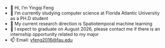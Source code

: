 - 👋 Hi, I’m Yingqi Feng
- 👀 I’m currently studying computer science at Florida Atlantic University as a PH.D student
- 🌱 My current research direction is Spatiotemporal machine learning
- 💞️ I expect to graduate on August 2026, please contact me if there is an internship opportunity related to my major
- 📫 Email: yfeng2016@fau.edu 

<!---
yfeng77/yfeng77 is a ✨ special ✨ repository because its `README.md` (this file) appears on your GitHub profile.
You can click the Preview link to take a look at your changes.
--->
